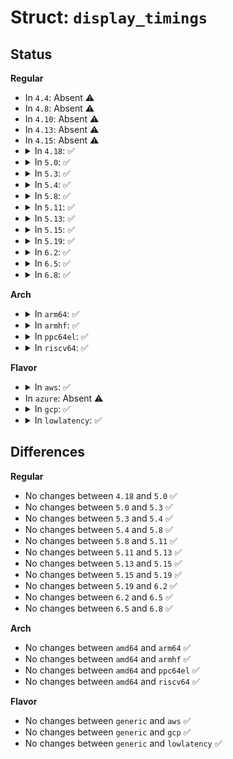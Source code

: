 # Struct: <code>display_timings</code>

## Status
<b>Regular</b>
<ul>
<li>
In <code>4.4</code>: Absent ⚠️
</li>
<li>
In <code>4.8</code>: Absent ⚠️
</li>
<li>
In <code>4.10</code>: Absent ⚠️
</li>
<li>
In <code>4.13</code>: Absent ⚠️
</li>
<li>
In <code>4.15</code>: Absent ⚠️
</li>
<li>
<details>
<summary>In <code>4.18</code>: ✅</summary>

```c
struct display_timings {
    unsigned int num_timings;
    unsigned int native_mode;
    struct display_timing **timings;
};
```
</details>
</li>
<li>
<details>
<summary>In <code>5.0</code>: ✅</summary>

```c
struct display_timings {
    unsigned int num_timings;
    unsigned int native_mode;
    struct display_timing **timings;
};
```
</details>
</li>
<li>
<details>
<summary>In <code>5.3</code>: ✅</summary>

```c
struct display_timings {
    unsigned int num_timings;
    unsigned int native_mode;
    struct display_timing **timings;
};
```
</details>
</li>
<li>
<details>
<summary>In <code>5.4</code>: ✅</summary>

```c
struct display_timings {
    unsigned int num_timings;
    unsigned int native_mode;
    struct display_timing **timings;
};
```
</details>
</li>
<li>
<details>
<summary>In <code>5.8</code>: ✅</summary>

```c
struct display_timings {
    unsigned int num_timings;
    unsigned int native_mode;
    struct display_timing **timings;
};
```
</details>
</li>
<li>
<details>
<summary>In <code>5.11</code>: ✅</summary>

```c
struct display_timings {
    unsigned int num_timings;
    unsigned int native_mode;
    struct display_timing **timings;
};
```
</details>
</li>
<li>
<details>
<summary>In <code>5.13</code>: ✅</summary>

```c
struct display_timings {
    unsigned int num_timings;
    unsigned int native_mode;
    struct display_timing **timings;
};
```
</details>
</li>
<li>
<details>
<summary>In <code>5.15</code>: ✅</summary>

```c
struct display_timings {
    unsigned int num_timings;
    unsigned int native_mode;
    struct display_timing **timings;
};
```
</details>
</li>
<li>
<details>
<summary>In <code>5.19</code>: ✅</summary>

```c
struct display_timings {
    unsigned int num_timings;
    unsigned int native_mode;
    struct display_timing **timings;
};
```
</details>
</li>
<li>
<details>
<summary>In <code>6.2</code>: ✅</summary>

```c
struct display_timings {
    unsigned int num_timings;
    unsigned int native_mode;
    struct display_timing **timings;
};
```
</details>
</li>
<li>
<details>
<summary>In <code>6.5</code>: ✅</summary>

```c
struct display_timings {
    unsigned int num_timings;
    unsigned int native_mode;
    struct display_timing **timings;
};
```
</details>
</li>
<li>
<details>
<summary>In <code>6.8</code>: ✅</summary>

```c
struct display_timings {
    unsigned int num_timings;
    unsigned int native_mode;
    struct display_timing **timings;
};
```
</details>
</li>
</ul>
<b>Arch</b>
<ul>
<li>
<details>
<summary>In <code>arm64</code>: ✅</summary>

```c
struct display_timings {
    unsigned int num_timings;
    unsigned int native_mode;
    struct display_timing **timings;
};
```
</details>
</li>
<li>
<details>
<summary>In <code>armhf</code>: ✅</summary>

```c
struct display_timings {
    unsigned int num_timings;
    unsigned int native_mode;
    struct display_timing **timings;
};
```
</details>
</li>
<li>
<details>
<summary>In <code>ppc64el</code>: ✅</summary>

```c
struct display_timings {
    unsigned int num_timings;
    unsigned int native_mode;
    struct display_timing **timings;
};
```
</details>
</li>
<li>
<details>
<summary>In <code>riscv64</code>: ✅</summary>

```c
struct display_timings {
    unsigned int num_timings;
    unsigned int native_mode;
    struct display_timing **timings;
};
```
</details>
</li>
</ul>
<b>Flavor</b>
<ul>
<li>
<details>
<summary>In <code>aws</code>: ✅</summary>

```c
struct display_timings {
    unsigned int num_timings;
    unsigned int native_mode;
    struct display_timing **timings;
};
```
</details>
</li>
<li>
In <code>azure</code>: Absent ⚠️
</li>
<li>
<details>
<summary>In <code>gcp</code>: ✅</summary>

```c
struct display_timings {
    unsigned int num_timings;
    unsigned int native_mode;
    struct display_timing **timings;
};
```
</details>
</li>
<li>
<details>
<summary>In <code>lowlatency</code>: ✅</summary>

```c
struct display_timings {
    unsigned int num_timings;
    unsigned int native_mode;
    struct display_timing **timings;
};
```
</details>
</li>
</ul>

## Differences
<b>Regular</b>
<ul>
<li>
No changes between <code>4.18</code> and <code>5.0</code> ✅
</li>
<li>
No changes between <code>5.0</code> and <code>5.3</code> ✅
</li>
<li>
No changes between <code>5.3</code> and <code>5.4</code> ✅
</li>
<li>
No changes between <code>5.4</code> and <code>5.8</code> ✅
</li>
<li>
No changes between <code>5.8</code> and <code>5.11</code> ✅
</li>
<li>
No changes between <code>5.11</code> and <code>5.13</code> ✅
</li>
<li>
No changes between <code>5.13</code> and <code>5.15</code> ✅
</li>
<li>
No changes between <code>5.15</code> and <code>5.19</code> ✅
</li>
<li>
No changes between <code>5.19</code> and <code>6.2</code> ✅
</li>
<li>
No changes between <code>6.2</code> and <code>6.5</code> ✅
</li>
<li>
No changes between <code>6.5</code> and <code>6.8</code> ✅
</li>
</ul>
<b>Arch</b>
<ul>
<li>
No changes between <code>amd64</code> and <code>arm64</code> ✅
</li>
<li>
No changes between <code>amd64</code> and <code>armhf</code> ✅
</li>
<li>
No changes between <code>amd64</code> and <code>ppc64el</code> ✅
</li>
<li>
No changes between <code>amd64</code> and <code>riscv64</code> ✅
</li>
</ul>
<b>Flavor</b>
<ul>
<li>
No changes between <code>generic</code> and <code>aws</code> ✅
</li>
<li>
No changes between <code>generic</code> and <code>gcp</code> ✅
</li>
<li>
No changes between <code>generic</code> and <code>lowlatency</code> ✅
</li>
</ul>
